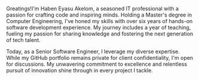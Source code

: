 Greatings!I'm Haben Eyasu Akelom, a seasoned IT professional with a passion for crafting code and inspiring minds. Holding a Master's degree in Computer Engineering, I've honed my skills with over six years of hands-on software development experience. My journey includes a year of teaching, fueling my passion for sharing knowledge and fostering the next generation of tech talent.

Today, as a Senior Software Engineer, I leverage my diverse expertise. While my GitHub portfolio remains private for client confidentiality, I'm open for discussions. My unwavering commitment to excellence and relentless pursuit of innovation shine through in every project I tackle.

<!--
**habeneyasu/habeneyasu** is a ✨ _special_ ✨ repository because its `README.md` (this file) appears on your GitHub profile.

Here are some ideas to get you started:

- 🔭 I’m currently working on ...
- 🌱 I’m currently learning ...
- 👯 I’m looking to collaborate on ...
- 🤔 I’m looking for help with ...
- 💬 Ask me about ...
- 📫 How to reach me: ...
- 😄 Pronouns: ...
- ⚡ Fun fact: ...
-->
